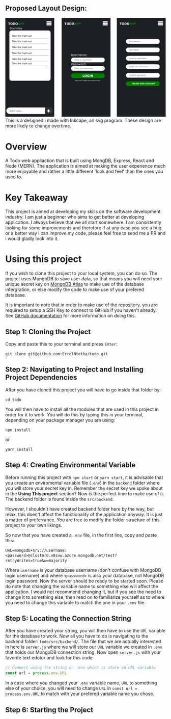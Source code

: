 ## Proposed Layout Design:
<img src="https://github.com/ErrolNtetha/todo/blob/login/src/components/assets/g1135.png" alt="design" />
This is a designed i made with Inkcape, an svg program. These design are more likely to change overtime.

# Overview
A Todo web appliaction that is built using MongDB, Express, React and Node (MERN). The application is aimed at making the user experience much more enjoyable
and rather a little different 'look and feel' than the ones you used to. 

# Key Takeaway
This project is aimed at developing my skills on the software development industry. I am just a beginner who aims to get better at developing application. 
I always believe that we all start somewhere. I am consistently looking for some improvements and therefore if at any case you see a bug or 
a better way i can improve my code, please feel free to send me a PR and i would gladly look into it.

# Using this project
If you wish to clone this project to your local system, you can do so. The project uses MongoDB to save user data, so that means you will need your unique secret key on [MongoDB Atlas](https://www.mongodb.com/cloud/atlas/register) to make use of the database intergration, or else modify the code to make use of your prefered database.

It is important to note that in order to make use of the repository, you are required to setup a SSH Key to connect to GitHub if you haven't already. See [GitHub documentation](https://docs.github.com/en/authentication/connecting-to-github-with-ssh/about-ssh) for more information on doing this.

## Step 1: Cloning the Project
Copy and paste this to your terminal and press `Enter`:
```
git clone git@github.com:ErrolNtetha/todo.git
```

## Step 2: Navigating to Project and Installing Project Dependencies
After you have cloned this project you will have to go inside that folder by:
```
cd todo
```
You will then have to install all the modules that are used in this project in order for it to work.
You will do this by typing this in your terminal, depending on your package manager you are using:
```
npm install
``` 
or
```
yarn install
```

## Step 4: Creating Environmental Variable
Before running this project with `npm start` or `yarn start`, it is advisable that you create an enviromental variable file (`.env`) in the `backend` folder where you will store your secret key in. Remember the secret key we spoke about in the **Using This project** section? Now is the perfect time to make use of it. The backend folder is found inside the `src/backend`.

However, I shouldn't have created backend folder here by the way, but relax, this doen't affect the functionality of the application anyway. It is just a matter of preferrance. You are free to modify the folder structure of this project to your own likings.

So now that you have created a `.env` file, in the first line, copy and paste this:
```
URL=mongodb+srv://username:<password>@cluster0.v8svw.azure.mongodb.net/test?retryWrites=true&w=majority
```
Where `username` is your database username (don't confuse with MongoDB login username) and where `<password>` is also your database, not MongoDB login password. Now the server should be ready to be started soon. Please do note that changing the variable name to something else will affect the application. I would not recommend changing it, but if you see the need to change it to something else, then read on to familiarize yourself as to where you need to change this variable to match the one in your `.env` file.  

## Step 5: Locating the Connection String
After you have created your string, you will then have to use the `URL` variable for the database to work. Now all you have to do is navigating to the backend folder: `todo/src/backend/`. The file that we are actually interested in here is `server.js` where we will store our `URL` variable we created in `.env` that holds our MongoDB connection string. Now open `server.js` with your favorite text edotor and look for this code:
```javascript
// Connect using the string on .env which is store on URL variable
const url = process.env.URL
```
In a case where you changed your `.env` variable name, `URL` to something else of your choice, you will need to change `URL` in `const url = process.env.URL` to match with your prefered variable name you chose.

## Step 6: Starting the Project
